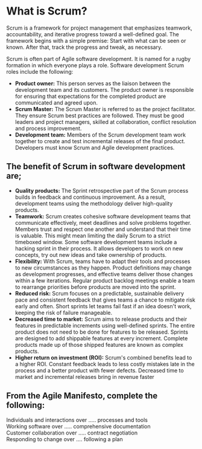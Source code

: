 # What is Scrum? 

Scrum is a framework for project management that emphasizes teamwork, accountability, and iterative progress toward a well-defined goal. The framework begins with a simple premise: Start with what can be seen or known. After that, track the progress and tweak, as necessary.

Scrum is often part of Agile software development. It is named for a rugby formation in which everyone plays a role. Software development Scrum roles include the following:

*  **Product owner:** This person serves as the liaison between the development team and its customers. The product owner is responsible for ensuring that expectations for the completed product are communicated and agreed upon.
* **Scrum Master:** The Scrum Master is referred to as the project facilitator. They ensure Scrum best practices are followed. They must be good leaders and project managers, skilled at collaboration, conflict resolution and process improvement.
* **Development team:** Members of the Scrum development team work together to create and test incremental releases of the final product. Developers must know Scrum and Agile development practices.

## The benefit of Scrum in software development are; 

* **Quality products:** The Sprint retrospective part of the Scrum process builds in feedback and continuous improvement. As a result, development teams using the methodology deliver high-quality products.
* **Teamwork:** Scrum creates cohesive software development teams that communicate effectively, meet deadlines and solve problems together. Members trust and respect one another and understand that their time is valuable. This might mean limiting the daily Scrum to a strict timeboxed window. Some software development teams include a hacking sprint in their process. It allows developers to work on new concepts, try out new ideas and take ownership of products.
* **Flexibility:** With Scrum, teams have to adapt their tools and processes to new circumstances as they happen. Product definitions may change as development progresses, and effective teams deliver those changes within a few iterations. Regular product backlog meetings enable a team to rearrange priorities before products are moved into the sprint.
* **Reduced risk:** Scrum focuses on a predictable, sustainable delivery pace and consistent feedback that gives teams a chance to mitigate risk early and often. Short sprints let teams fail fast if an idea doesn't work, keeping the risk of failure manageable.
* **Decreased time to market:** Scrum aims to release products and their features in predictable increments using well-defined sprints. The entire product does not need to be done for features to be released. Sprints are designed to add shippable features at every increment. Complete products made up of those shipped features are known as complex products.
* **Higher return on investment (ROI):** Scrum's combined benefits lead to a higher ROI. Constant feedback leads to less costly mistakes late in the process and a better product with fewer defects. Decreased time to market and incremental releases bring in revenue faster

## From the Agile Manifesto, complete the following:

Individuals and interactions over ..... processes and tools </br>
Working software over ..... comprehensive documentation </br>
Customer collaboration over ..... contract negotiation </br>
Responding to change over …. following a plan
